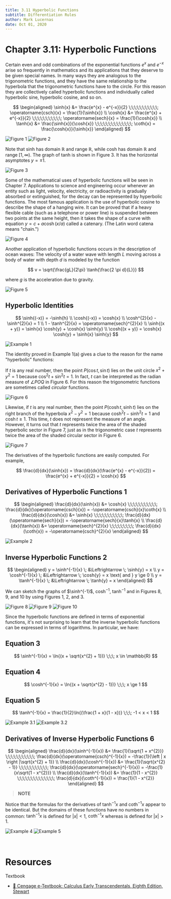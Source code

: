 ```yaml
---
title: 3.11 Hyperbolic Functions
subtitle: Differentiation Rules
author: Mark Lucernas
date: Oct 01, 2020
---
```



# Chapter 3.11: Hyperbolic Functions

Certain even and odd combinations of the exponential functions $e^{x}$ and
$e^{-x}$ arise so frequently in mathematics and its applications that they
deserve to be given special names. In many ways they are analogous to the
trigonometric functions, and they have the same relationship to the hyperbola
that the trigonometric functions have to the circle. For this reason they are
collectively called hyperbolic functions and individually called hyperbolic
sine, hyperbolic cosine, and so on.

$$
\begin{aligned}
\sinh{x} &= \frac{e^{x} - e^{-x}}{2} \;\;\;\;\;\;\;\;\;\;\; \operatorname{csch}{x} = \frac{1}{\sinh{x}} \\
\cosh{x} &= \frac{e^{x} + e^{-x}}{2} \;\;\;\;\;\;\;\;\;\;\; \operatorname{sech}{x} = \frac{1}{\cosh{x}} \\
\tanh{x} &= \frac{\sinh{x}}{\cosh{x}} \;\;\;\;\;\;\;\;\;\;\;\;\;\; \coth{x} = \frac{\cosh{x}}{\sinh{x}}
\end{aligned}
$$

![Figure 1](../../../../../files/fall-2020/MATH-150/chapter-3/3.11_figure-1.png)
![Figure 2](../../../../../files/fall-2020/MATH-150/chapter-3/3.11_figure-2.png)

Note that sinh has domain $\mathbb{R}$ and range $\mathbb{R}$, while cosh has
domain $\mathbb{R}$ and range $[1, \infty)$. The graph of tanh is shown in
Figure 3. It has the horizontal asymptotes $y = \pm 1$.

![Figure 3](../../../../../files/fall-2020/MATH-150/chapter-3/3.11_figure-3.png)

Some of the mathematical uses of hyperbolic functions will be seen in Chapter 7.
Applications to science and engineering occur whenever an entity such as light,
velocity, electricity, or radioactivity is gradually absorbed or extinguished,
for the decay can be represented by hyperbolic functions. The most famous
application is the use of hyperbolic cosine to describe the shape of a hanging
wire. It can be proved that if a heavy flexible cable (such as a telephone or
power line) is suspended between two points at the same height, then it takes
the shape of a curve with equation $y = c + a \cosh{(x/a)}$ called a catenary.
(The Latin word catena means "chain.")

![Figure 4](../../../../../files/fall-2020/MATH-150/chapter-3/3.11_figure-4.png)

Another application of hyperbolic functions occurs in the description of ocean
waves: The velocity of a water wave with length $L$ moving across a body of
water with depth $d$ is modeled by the function

$$
v = \sqrt{\frac{gL}{2\pi} \tanh{\frac{2 \pi d}{L}}}
$$

where $g$ is the acceleration due to gravity.

![Figure 5](../../../../../files/fall-2020/MATH-150/chapter-3/3.11_figure-5.png)

## Hyperbolic Identities

$$
\sinh{(-x)} = -\sinh{h} \\
\cosh{(-x)} = \cosh{x} \\
\cosh^{2}{x} - \sinh^{2}{x} = 1 \\
1 - \tanh^{2}{x} = \operatorname{sech}^{2}{x} \\
\sinh{(x + y)} = \sinh{x} \cosh{y} + \cosh{x} \sinh{y} \\
\cosh{(x + y)} = \cosh{x} \cosh{y} + \sinh{x} \sinh{y}
$$

![Example 1](../../../../../files/fall-2020/MATH-150/chapter-3/3.11_example-1.png)

The identity proved in Example 1(a) gives a clue to the reason for the name
"hyperbolic" functions:

If $t$ is any real number, then the point $P(\cos{t}, \sin{t})$ lies on the unit
circle $x^{2} + y^{2} = 1$ because $\cos^{2}{t + \sin^{2}{t} = 1}$. In fact, $t$
can be interpreted as the radian measure of $\angle{POQ}$ in Figure 6. For this
reason the trigonometric functions are sometimes called _circular_ functions.

![Figure 6](../../../../../files/fall-2020/MATH-150/chapter-3/3.11_figure-6.png)

Likewise, if $t$ is any real number, then the point $P(\cosh{t}, \sinh{t})$ lies
on the right branch of the hyperbola $x^{2} - y^{2} = 1$ because $\cosh^{2}{t} -
\sinh^{2}{t} = 1$ and $\cosh{t} \ge 1$. This time, $t$ does not represent the
measure of an angle.  However, it turns out that $t$ represents twice the area
of the shaded hyperbolic sector in Figure 7, just as in the trigonometric case
$t$ represents twice the area of the shaded circular sector in Figure 6.

![Figure 7](../../../../../files/fall-2020/MATH-150/chapter-3/3.11_figure-7.png)

The derivatives of the hyperbolic functions are easily computed. For example,

$$
\frac{d}{dx}(\sinh{x}) = \frac{d}{dx}(\frac{e^{x} - e^{-x}}{2}) = \frac{e^{x} + e^{-x}}{2} = \cosh{x}
$$

## Derivatives of Hyperbolic Functions 1

$$
\begin{aligned}
\frac{d}{dx}(\sinh{x}) &= \cosh{x} \;\;\;\;\;\;\;\;\;\;\; \frac{d}{dx}(\operatorname{csch}{x}) = -\operatorname{csch}{x}\coth{x} \\
\frac{d}{dx}(\cosh{x}) &= \sinh{x} \;\;\;\;\;\;\;\;\;\;\; \frac{d}{dx}(\operatorname{sech}{x}) = -\operatorname{sech}{x}\tanh{x} \\
\frac{d}{dx}(\tanh{x}) &= \operatorname{sech}^{2}{x} \;\;\;\;\;\;\;\;\; \frac{d}{dx}(\coth{x}) = -\operatorname{csch}^{2}{x}
\end{aligned}
$$

![Example 2](../../../../../files/fall-2020/MATH-150/chapter-3/3.11_example-2.png)

## Inverse Hyperbolic Functions 2

$$
\begin{aligned}
y = \sinh^{-1}{x} \; &\Leftrightarrow \; \sinh{y} = x \\
y = \cosh^{-1}{x} \; &\Leftrightarrow \; \cosh{y} = x \text{ and } y \ge 0 \\
y = \tanh^{-1}{x} \; &\Leftrightarrow \; \tanh{y} = x
\end{aligned}
$$

We can sketch the graphs of $\sinh^{-1}\$, $\cosh^{-1}$, $\tanh^{-1}$ and in
Figures 8, 9, and 10 by using Figures 1, 2, and 3.

![Figure 8](../../../../../files/fall-2020/MATH-150/chapter-3/3.11_figure-8.png)
![Figure 9](../../../../../files/fall-2020/MATH-150/chapter-3/3.11_figure-9.png)
![Figure 10](../../../../../files/fall-2020/MATH-150/chapter-3/3.11_figure-10.png)

Since the hyperbolic functions are defined in terms of exponential functions,
it's not surprising to learn that the inverse hyperbolic functions can be
expressed in terms of logarithms. In particular, we have:

## Equation 3

$$
\sinh^{-1}{x} = \ln{(x + \sqrt{x^{2} + 1})} \;\;\; x \in \mathbb{R}
$$

## Equation 4

$$
\cosh^{-1}{x} = \ln{(x + \sqrt{x^{2} - 1})} \;\;\; x \ge 1
$$

## Equation 5

$$
\tanh^{-1}{x} = \frac{1}{2}\ln{(\frac{1 + x}{1 - x})} \;\;\; -1 < x < 1
$$

![Example 3.1](../../../../../files/fall-2020/MATH-150/chapter-3/3.11_example-3.1.png)
![Example 3.2](../../../../../files/fall-2020/MATH-150/chapter-3/3.11_example-3.2.png)

## Derivatives of Inverse Hyperbolic Functions 6

$$
\begin{aligned}
\frac{d}{dx}(\sinh^{-1}{x}) &= \frac{1}{\sqrt{1 + x^{2}}} \;\;\;\;\;\;\;\;\;\;\; \frac{d}{dx}(\operatorname{csch}^{-1}{x}) = -\frac{1}{\left | x \right |\sqrt{x^{2} + 1}} \\
\frac{d}{dx}(\cosh^{-1}{x}) &= \frac{1}{\sqrt{x^{2} - 1}} \;\;\;\;\;\;\;\;\;\;\; \frac{d}{dx}(\operatorname{sech}^{-1}{x}) = -\frac{1}{x\sqrt{1 - x^{2}}} \\
\frac{d}{dx}(\tanh^{-1}{x}) &= \frac{1}{1 - x^{2}} \;\;\;\;\;\;\;\;\;\;\;\;\;\; \frac{d}{dx}(\coth^{-1}{x}) = \frac{1}{1 - x^{2}}
\end{aligned}
$$

> **NOTE**

Notice that the formulas for the derivatives of $\tanh^{-1}{x}$ and
$\coth^{-1}{x}$ appear to be identical. But the domains of these functions have
no numbers in common: $\tanh^{-1}{x}$ is defined for $\left | x \right | < 1$,
$\coth^{-1}{x}$ whereas is defined for $\left | x \right | > 1$.

![Example 4](../../../../../files/fall-2020/MATH-150/chapter-3/3.11_example-4.png)
![Example 5](../../../../../files/fall-2020/MATH-150/chapter-3/3.11_example-5.png)

<br>

# Resources

Textbook

+ [📄 Cengage e-Textbook: Calculus Early Transcendentals, Eighth Edition, Stewart](https://webassign.com/)

